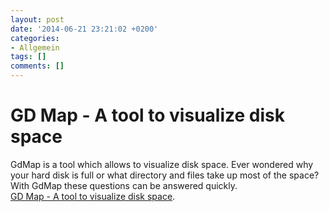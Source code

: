 ```yaml
---
layout: post
date: '2014-06-21 23:21:02 +0200'
categories:
- Allgemein
tags: []
comments: []
---
```

# GD Map - A tool to visualize disk space

GdMap is a tool which allows to visualize disk space. Ever wondered why your hard disk is full or what directory and files take up most of the space? With GdMap these questions can be answered quickly.  
[GD Map - A tool to visualize disk space](http://gdmap.sourceforge.net/).

